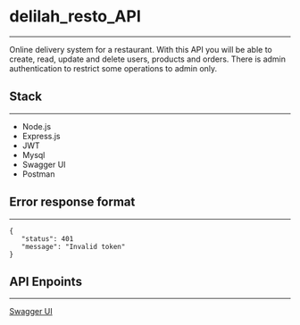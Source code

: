 # delilah_resto_API
---
Online delivery system for a restaurant. With this API you will be able to create, read, update and delete  users, products and orders. There is admin authentication to restrict some operations to admin only.

## Stack
---
* Node.js
* Express.js
* JWT
* Mysql
* Swagger UI
* Postman

## Error response format
---
```
{
   "status": 401
   "message": "Invalid token"
}
```
 
 ## API Enpoints
 ---
[Swagger UI](https://app.swaggerhub.com/apis/blueMary/DelilahRastaurant/1.0.0)





